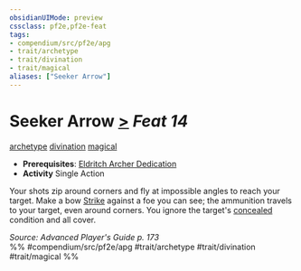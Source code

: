 ```yaml
---
obsidianUIMode: preview
cssclass: pf2e,pf2e-feat
tags:
- compendium/src/pf2e/apg
- trait/archetype
- trait/divination
- trait/magical
aliases: ["Seeker Arrow"]
---
```

# Seeker Arrow  [>](../../Rules/core-rulebook/chapter-9-playing-the-game.md#Actions "Single Action") *Feat 14*  
[archetype](../../Rules/traits/archetype.md)  [divination](../../Rules/traits/divination.md)  [magical](../../Rules/traits/magical.md)  

- **Prerequisites**: [Eldritch Archer Dedication](eldritch-archer-dedication-apg.md)
- **Activity** Single Action

Your shots zip around corners and fly at impossible angles to reach your target. Make a bow [Strike](../../Rules/actions/strike.md) against a foe you can see; the ammunition travels to your target, even around corners. You ignore the target's [concealed](../../Rules/conditions.md#Concealed) condition and all cover.

*Source: Advanced Player's Guide p. 173*  
%% #compendium/src/pf2e/apg #trait/archetype #trait/divination #trait/magical %%